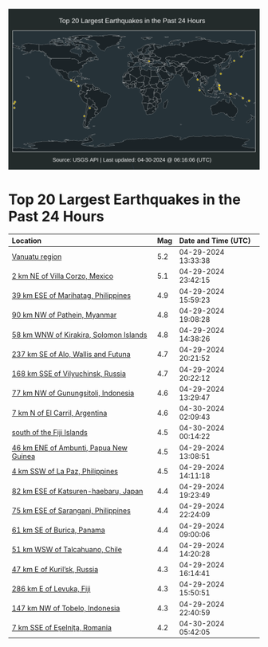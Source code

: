 ![Map](./map.png)

# Top 20 Largest Earthquakes in the Past 24 Hours

| Location | Mag | Date and Time (UTC) |
|:---|:---|:---|
| [Vanuatu region](https://earthquake.usgs.gov/earthquakes/eventpage/us6000muw0) | 5.2 | 04-29-2024 13:33:38 |
| [2 km NE of Villa Corzo, Mexico](https://earthquake.usgs.gov/earthquakes/eventpage/us6000mv2u) | 5.1 | 04-29-2024 23:42:15 |
| [39 km ESE of Marihatag, Philippines](https://earthquake.usgs.gov/earthquakes/eventpage/us6000mux4) | 4.9 | 04-29-2024 15:59:23 |
| [90 km NW of Pathein, Myanmar](https://earthquake.usgs.gov/earthquakes/eventpage/us6000mv0v) | 4.8 | 04-29-2024 19:08:28 |
| [58 km WNW of Kirakira, Solomon Islands](https://earthquake.usgs.gov/earthquakes/eventpage/us6000muwk) | 4.8 | 04-29-2024 14:38:26 |
| [237 km SE of Alo, Wallis and Futuna](https://earthquake.usgs.gov/earthquakes/eventpage/us6000mv1i) | 4.7 | 04-29-2024 20:21:52 |
| [168 km SSE of Vilyuchinsk, Russia](https://earthquake.usgs.gov/earthquakes/eventpage/us6000mv1s) | 4.7 | 04-29-2024 20:22:12 |
| [77 km NW of Gunungsitoli, Indonesia](https://earthquake.usgs.gov/earthquakes/eventpage/us6000muvz) | 4.6 | 04-29-2024 13:29:47 |
| [7 km N of El Carril, Argentina](https://earthquake.usgs.gov/earthquakes/eventpage/us6000mv3f) | 4.6 | 04-30-2024 02:09:43 |
| [south of the Fiji Islands](https://earthquake.usgs.gov/earthquakes/eventpage/us6000mv30) | 4.5 | 04-30-2024 00:14:22 |
| [46 km ENE of Ambunti, Papua New Guinea](https://earthquake.usgs.gov/earthquakes/eventpage/us6000muvv) | 4.5 | 04-29-2024 13:08:51 |
| [4 km SSW of La Paz, Philippines](https://earthquake.usgs.gov/earthquakes/eventpage/us6000muwa) | 4.5 | 04-29-2024 14:11:18 |
| [82 km ESE of Katsuren-haebaru, Japan](https://earthquake.usgs.gov/earthquakes/eventpage/us6000mv0x) | 4.4 | 04-29-2024 19:23:49 |
| [75 km ESE of Sarangani, Philippines](https://earthquake.usgs.gov/earthquakes/eventpage/us6000mv2a) | 4.4 | 04-29-2024 22:24:09 |
| [61 km SE of Burica, Panama](https://earthquake.usgs.gov/earthquakes/eventpage/us6000muue) | 4.4 | 04-29-2024 09:00:06 |
| [51 km WSW of Talcahuano, Chile](https://earthquake.usgs.gov/earthquakes/eventpage/us6000muwb) | 4.4 | 04-29-2024 14:20:28 |
| [47 km E of Kuril’sk, Russia](https://earthquake.usgs.gov/earthquakes/eventpage/us6000muxb) | 4.3 | 04-29-2024 16:14:41 |
| [286 km E of Levuka, Fiji](https://earthquake.usgs.gov/earthquakes/eventpage/us6000muwz) | 4.3 | 04-29-2024 15:50:51 |
| [147 km NW of Tobelo, Indonesia](https://earthquake.usgs.gov/earthquakes/eventpage/us6000mv2n) | 4.3 | 04-29-2024 22:40:59 |
| [7 km SSE of Eşelniţa, Romania](https://earthquake.usgs.gov/earthquakes/eventpage/us6000mv4b) | 4.2 | 04-30-2024 05:42:05 |
